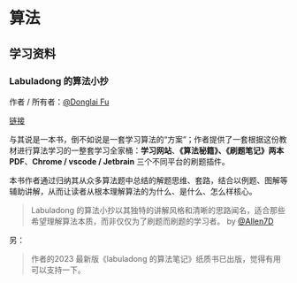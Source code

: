 # 算法

## 学习资料

### Labuladong 的算法小抄

作者 / 所有者：[@Donglai Fu](https://github.com/labuladong)

[链接](https://github.com/labuladong/fucking-algorithm)

与其说是一本书，倒不如说是一套学习算法的“方案”；作者提供了一套根据这份教材进行算法学习的一整套学习全家桶：**学习网站**、**《算法秘籍》、《刷题笔记》两本 PDF**、**Chrome / vscode / Jetbrain** 三个不同平台的刷题插件。

本书作者通过归纳其从众多算法题中总结的解题思维、套路，结合以例题、图解等辅助讲解，从而让读者从根本理解算法的为什么、是什么、怎么样核心。

> Labuladong 的算法小抄以其独特的讲解风格和清晰的思路闻名，适合那些希望理解算法本质，而非仅仅为了刷题而刷题的学习者。 by [@Allen7D](https://github.com/Allen7D)

另：
> 作者的2023 最新版《labuladong 的算法笔记》纸质书已出版，觉得有用可以支持一下。
